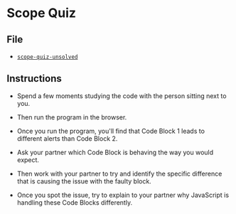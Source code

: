 # Scope Quiz

## File

* [`scope-quiz-unsolved`](Unsolved/scope-quiz-unsolved.html)

## Instructions

* Spend a few moments studying the code with the person sitting next to you.

* Then run the program in the browser.

* Once you run the program, you'll find that Code Block 1 leads to different alerts than Code Block 2.

* Ask your partner which Code Block is behaving the way you would expect.

* Then work with your partner to try and identify the specific difference that is causing the issue with the faulty block.

* Once you spot the issue, try to explain to your partner why JavaScript is handling these Code Blocks differently.
